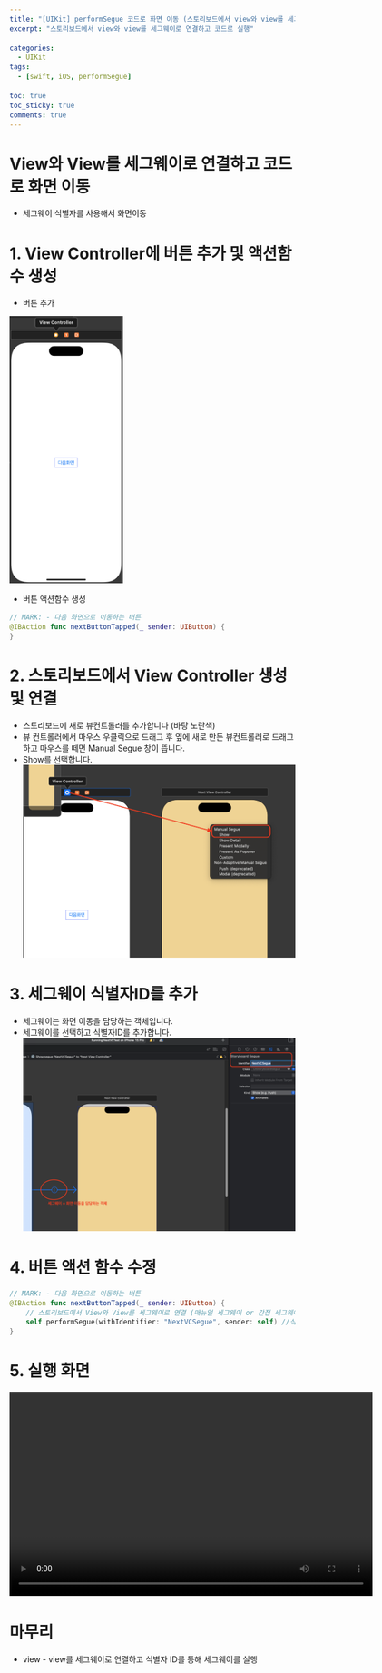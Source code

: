 ```yaml
---
title: "[UIKit] performSegue 코드로 화면 이동 (스토리보드에서 view와 view를 세그웨이로 연결, 식별자사용)"
excerpt: "스토리보드에서 view와 view를 세그웨이로 연결하고 코드로 실행"
  
categories:
  - UIKit
tags:
  - [swift, iOS, performSegue]

toc: true         
toc_sticky: true   
comments: true      
---
```

# View와 View를 세그웨이로 연결하고 코드로 화면 이동 
- 세그웨이 식별자를 사용해서 화면이동 

# 1. View Controller에 버튼 추가 및 액션함수 생성 
- 버튼 추가 

<img src="../../assets/images/categories/uikit/2024-04-11-NextVC3-1.png" width="200">

- 버튼 액션함수 생성

```swift
// MARK: - 다음 화면으로 이동하는 버튼
@IBAction func nextButtonTapped(_ sender: UIButton) {
}
```

# 2. 스토리보드에서 View Controller 생성 및 연결 
- 스토리보드에 새로 뷰컨트롤러를 추가합니다 (바탕 노란색)
- 뷰 컨트롤러에서 마우스 우클릭으로 드래그 후 옆에 새로 만든 뷰컨트롤러로 드래그하고 마우스를 떼면 Manual Segue 창이 뜹니다. 
- Show를 선택합니다. 
![](../../assets/images/categories/uikit/2024-04-11-NextVC3-2.png)

# 3. 세그웨이 식별자ID를 추가 
- 세그웨이는 화면 이동을 담당하는 객체입니다. 
- 세그웨이를 선택하고 식별자ID를 추가합니다. 
![](../../assets/images/categories/uikit/2024-04-11-NextVC3-3.png)

# 4. 버튼 액션 함수 수정 

```swift
// MARK: - 다음 화면으로 이동하는 버튼
@IBAction func nextButtonTapped(_ sender: UIButton) {
    // 스토리보드에서 View와 View를 세그웨이로 연결 (매뉴얼 세그웨이 or 간접 세그웨이)
    self.performSegue(withIdentifier: "NextVCSegue", sender: self) //식별자를 사용하여 세그웨이를 실행
}
```

# 5. 실행 화면 

<video width="640" height="360" controls>
    <source src="../../assets/video/categories/uikit/2024-04-11-NextVC3.mov" type="video/mp4">
</video>

# 마무리 
- view - view를 세그웨이로 연결하고 식별자 ID를 통해 세그웨이를 실행 